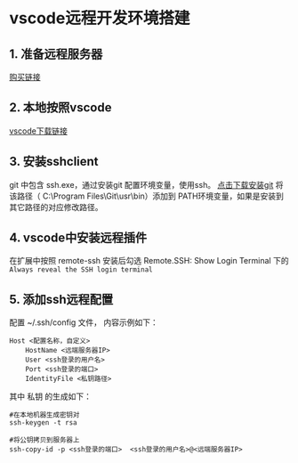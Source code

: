 # vscode远程开发环境搭建

## 1. 准备远程服务器
[购买链接](https://buy.cloud.tencent.com/)

## 2. 本地按照vscode
[vscode下载链接](https://code.visualstudio.com/)

## 3. 安装sshclient
git 中包含 ssh.exe，通过安装git 配置环境变量，使用ssh。 [点击下载安装git](https://git-scm.com/download/win)
将该路径（ C:\Program Files\Git\usr\bin）添加到 PATH环境变量，如果是安装到其它路径的对应修改路径。

## 4. vscode中安装远程插件
在扩展中按照 remote-ssh
安装后勾选 Remote.SSH: Show Login Terminal 下的 `Always reveal the SSH login terminal`

## 5. 添加ssh远程配置
配置 ~/.ssh/config 文件， 内容示例如下：
```shell
Host <配置名称，自定义>
    HostName <远端服务器IP>
    User <ssh登录的用户名>
	Port <ssh登录的端口>
    IdentityFile <私钥路径>
```

其中 私钥 的生成如下：

```shell
#在本地机器生成密钥对
ssh-keygen -t rsa

#将公钥拷贝到服务器上 
ssh-copy-id -p <ssh登录的端口>  <ssh登录的用户名>@<远端服务器IP>
```

